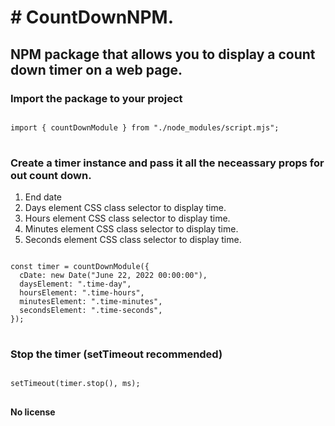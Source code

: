 <h1> # CountDownNPM. </h1>

<h2> NPM package that allows you to display a count down timer on a web page. </h2>

<h3> Import the package to your project </h3>
<pre>
<code>
import { countDownModule } from "./node_modules/script.mjs";
</code>
</pre>

<h3> Create a timer instance and pass it all the neceassary props for out count down.</h3>
<ol>
  <li> End date </li>
  <li> Days element CSS class selector to display time. </li>
  <li> Hours element CSS class selector to display time. </li>
  <li> Minutes element CSS class selector to display time. </li>
  <li> Seconds element CSS class selector to display time. </li>
</ol>
<pre>
<code>
const timer = countDownModule({
  cDate: new Date("June 22, 2022 00:00:00"),
  daysElement: ".time-day",
  hoursElement: ".time-hours",
  minutesElement: ".time-minutes",
  secondsElement: ".time-seconds",
});
</code>
</pre>

<h3> Stop the timer (setTimeout recommended) </h3>
<pre>
<code>
setTimeout(timer.stop(), ms);
</code>
</pre>

<b> No license </b>
